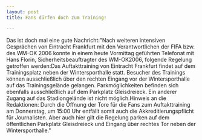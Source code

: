 ```yaml
---
layout: post
title: Fans dürfen doch zum Training!

---
```


Das ist doch mal eine gute Nachricht:"Nach weiteren intensiven Gesprächen von Eintracht Frankfurt mit den Verantwortlichen der FIFA bzw. des WM-OK 2006 konnte in einem heute Vormittag geführten Telefonat mit Hans Florin, Sicherheitsbeauftragter des WM-OK2006, folgende Regelung getroffen werden:Das Auftakttraining von Eintracht Frankfurt findet auf dem Trainingsplatz neben der Wintersporthalle statt. Besucher des Trainings können ausschließlich über den rechten Eingang vor der Wintersporthalle auf das Trainingsgelände gelangen. Parkmöglichkeiten befinden sich ebenfalls ausschließlich auf dem Parkplatz Gleisdreieck. Ein anderer Zugang auf das Stadiongelände ist nicht möglich.Hinweis an die Redaktionen: Durch die Öffnung der Tore für die Fans zum Auftakttraining am Donnerstag, um 15:00 Uhr entfällt somit auch die Akkreditierungspflicht für Journalisten. Aber auch hier gilt die Regelung parken auf dem öffentlichen Parkplatz Gleisdreieck und Eingang über rechtes Tor neben der Wintersporthalle."


